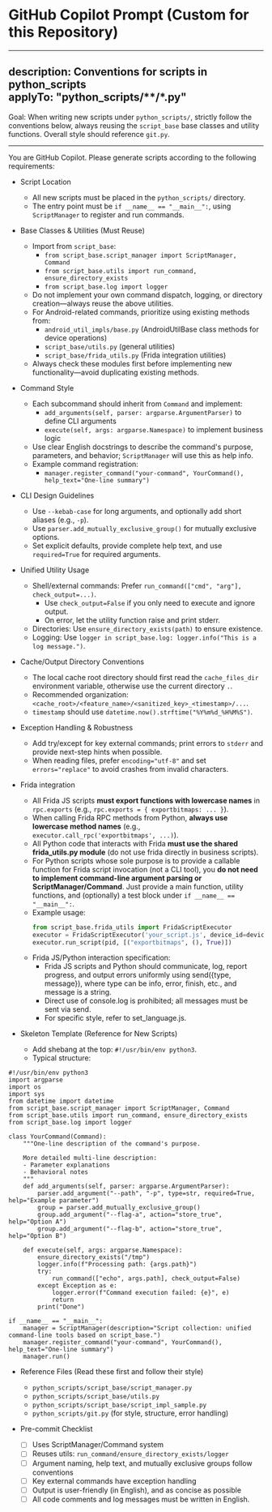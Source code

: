 # GitHub Copilot Prompt (Custom for this Repository)

---
description: Conventions for scripts in python_scripts  
applyTo: "python_scripts/**/*.py"
---

Goal: When writing new scripts under `python_scripts/`, strictly follow the conventions below, always reusing the `script_base` base classes and utility functions. Overall style should reference `git.py`.

---

You are GitHub Copilot. Please generate scripts according to the following requirements:

- Script Location
  - All new scripts must be placed in the `python_scripts/` directory.
  - The entry point must be `if __name__ == "__main__":`, using `ScriptManager` to register and run commands.

- Base Classes & Utilities (Must Reuse)
  - Import from `script_base`:
    - `from script_base.script_manager import ScriptManager, Command`
    - `from script_base.utils import run_command, ensure_directory_exists`
    - `from script_base.log import logger`
  - Do not implement your own command dispatch, logging, or directory creation—always reuse the above utilities.
  - For Android-related commands, prioritize using existing methods from:
    - `android_util_impls/base.py` (AndroidUtilBase class methods for device operations)
    - `script_base/utils.py` (general utilities)
    - `script_base/frida_utils.py` (Frida integration utilities)
  - Always check these modules first before implementing new functionality—avoid duplicating existing methods.

- Command Style
  - Each subcommand should inherit from `Command` and implement:
    - `add_arguments(self, parser: argparse.ArgumentParser)` to define CLI arguments
    - `execute(self, args: argparse.Namespace)` to implement business logic
  - Use clear English docstrings to describe the command's purpose, parameters, and behavior; `ScriptManager` will use this as help info.
  - Example command registration:
    - `manager.register_command("your-command", YourCommand(), help_text="One-line summary")`

- CLI Design Guidelines
  - Use `--kebab-case` for long arguments, and optionally add short aliases (e.g., `-p`).
  - Use `parser.add_mutually_exclusive_group()` for mutually exclusive options.
  - Set explicit defaults, provide complete help text, and use `required=True` for required arguments.

- Unified Utility Usage
  - Shell/external commands: Prefer `run_command(["cmd", "arg"], check_output=...)`.
    - Use `check_output=False` if you only need to execute and ignore output.
    - On error, let the utility function raise and print stderr.
  - Directories: Use `ensure_directory_exists(path)` to ensure existence.
  - Logging: Use `logger in script_base.log: logger.info("This is a log message.")`.

- Cache/Output Directory Conventions
  - The local cache root directory should first read the `cache_files_dir` environment variable, otherwise use the current directory `.`.
  - Recommended organization: `<cache_root>/<feature_name>/<sanitized_key>_<timestamp>/...`.
  - `timestamp` should use `datetime.now().strftime("%Y%m%d_%H%M%S")`.

- Exception Handling & Robustness
  - Add try/except for key external commands; print errors to `stderr` and provide next-step hints when possible.
  - When reading files, prefer `encoding="utf-8"` and set `errors="replace"` to avoid crashes from invalid characters.

- Frida integration
  - All Frida JS scripts **must export functions with lowercase names** in `rpc.exports` (e.g., `rpc.exports = { exportbitmaps: ... }`).
  - When calling Frida RPC methods from Python, **always use lowercase method names** (e.g., `executor.call_rpc('exportbitmaps', ...)`).
  - All Python code that interacts with Frida **must use the shared frida_utils.py module** (do not use frida directly in business scripts).
  - For Python scripts whose sole purpose is to provide a callable function for Frida script invocation (not a CLI tool), you **do not need to implement command-line argument parsing or ScriptManager/Command**. Just provide a main function, utility functions, and (optionally) a test block under `if __name__ == "__main__":`.
  - Example usage:
    ```python
    from script_base.frida_utils import FridaScriptExecutor
    executor = FridaScriptExecutor('your_script.js', device_id=device.id)
    executor.run_script(pid, [("exportbitmaps", (), True)])
    ```
  - Frida JS/Python interaction specification:
    - Frida JS scripts and Python should communicate, log, report progress, and output errors uniformly using send({type, message}), where type can be info, error, finish, etc., and message is a string.
    - Direct use of console.log is prohibited; all messages must be sent via send.
    - For specific style, refer to set_language.js.

- Skeleton Template (Reference for New Scripts)
  - Add shebang at the top: `#!/usr/bin/env python3`.
  - Typical structure:

```
#!/usr/bin/env python3
import argparse
import os
import sys
from datetime import datetime
from script_base.script_manager import ScriptManager, Command
from script_base.utils import run_command, ensure_directory_exists
from script_base.log import logger

class YourCommand(Command):
    """One-line description of the command's purpose.

    More detailed multi-line description:
    - Parameter explanations
    - Behavioral notes
    """
    def add_arguments(self, parser: argparse.ArgumentParser):
        parser.add_argument("--path", "-p", type=str, required=True, help="Example parameter")
        group = parser.add_mutually_exclusive_group()
        group.add_argument("--flag-a", action="store_true", help="Option A")
        group.add_argument("--flag-b", action="store_true", help="Option B")

    def execute(self, args: argparse.Namespace):
        ensure_directory_exists("/tmp")
        logger.info(f"Processing path: {args.path}")
        try:
            run_command(["echo", args.path], check_output=False)
        except Exception as e:
            logger.error(f"Command execution failed: {e}", e)
            return
        print("Done")

if __name__ == "__main__":
    manager = ScriptManager(description="Script collection: unified command-line tools based on script_base.")
    manager.register_command("your-command", YourCommand(), help_text="One-line summary")
    manager.run()
```

- Reference Files (Read these first and follow their style)
  - `python_scripts/script_base/script_manager.py`
  - `python_scripts/script_base/utils.py`
  - `python_scripts/script_base/script_impl_sample.py`
  - `python_scripts/git.py` (for style, structure, error handling)

- Pre-commit Checklist
  - [ ] Uses ScriptManager/Command system
  - [ ] Reuses utils: `run_command/ensure_directory_exists/logger`
  - [ ] Argument naming, help text, and mutually exclusive groups follow conventions
  - [ ] Key external commands have exception handling
  - [ ] Output is user-friendly (in English), and as concise as possible
  - [ ] All code comments and log messages must be written in English.
